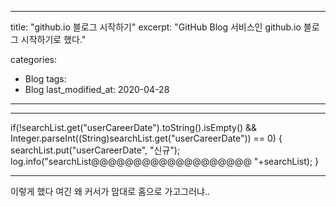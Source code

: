 
---
title:  "github.io 블로그 시작하기"
excerpt: "GitHub Blog 서비스인 github.io 블로그 시작하기로 했다."

categories:
  - Blog
tags:
  - Blog
last_modified_at: 2020-04-28
---


---


if(!searchList.get("userCareerDate").toString().isEmpty() && Integer.parseInt((String)searchList.get("userCareerDate")) == 0) {
			searchList.put("userCareerDate", "신규");
			log.info("searchList@@@@@@@@@@@@@@@@@@@ "+searchList);
		}
    
    
---


이렇게 했다
여긴 왜 커서가 맘대로 홈으로 가고그러냐..
